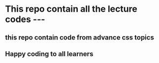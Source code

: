 # This repo contain all the lecture codes   ---

## this repo contain code from advance css topics 

## Happy coding to all learners 
